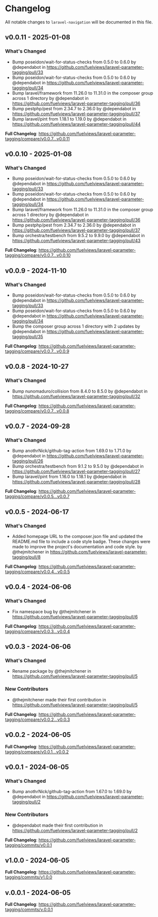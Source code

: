 # Changelog

All notable changes to `laravel-navigation` will be documented in this file.

## v0.0.11 - 2025-01-08

### What's Changed

* Bump poseidon/wait-for-status-checks from 0.5.0 to 0.6.0 by @dependabot in https://github.com/fuelviews/laravel-parameter-tagging/pull/33
* Bump poseidon/wait-for-status-checks from 0.5.0 to 0.6.0 by @dependabot in https://github.com/fuelviews/laravel-parameter-tagging/pull/34
* Bump laravel/framework from 11.26.0 to 11.31.0 in the composer group across 1 directory by @dependabot in https://github.com/fuelviews/laravel-parameter-tagging/pull/36
* Bump pestphp/pest from 2.34.7 to 2.36.0 by @dependabot in https://github.com/fuelviews/laravel-parameter-tagging/pull/37
* Bump laravel/pint from 1.18.1 to 1.19.0 by @dependabot in https://github.com/fuelviews/laravel-parameter-tagging/pull/44

**Full Changelog**: https://github.com/fuelviews/laravel-parameter-tagging/compare/v0.0.7...v0.0.11

## v0.0.10 - 2025-01-08

### What's Changed

* Bump poseidon/wait-for-status-checks from 0.5.0 to 0.6.0 by @dependabot in https://github.com/fuelviews/laravel-parameter-tagging/pull/33
* Bump poseidon/wait-for-status-checks from 0.5.0 to 0.6.0 by @dependabot in https://github.com/fuelviews/laravel-parameter-tagging/pull/34
* Bump laravel/framework from 11.26.0 to 11.31.0 in the composer group across 1 directory by @dependabot in https://github.com/fuelviews/laravel-parameter-tagging/pull/36
* Bump pestphp/pest from 2.34.7 to 2.36.0 by @dependabot in https://github.com/fuelviews/laravel-parameter-tagging/pull/37
* Bump orchestra/testbench from 9.5.2 to 9.9.0 by @dependabot in https://github.com/fuelviews/laravel-parameter-tagging/pull/43

**Full Changelog**: https://github.com/fuelviews/laravel-parameter-tagging/compare/v0.0.7...v0.0.10

## v0.0.9 - 2024-11-10

### What's Changed

* Bump poseidon/wait-for-status-checks from 0.5.0 to 0.6.0 by @dependabot in https://github.com/fuelviews/laravel-parameter-tagging/pull/33
* Bump poseidon/wait-for-status-checks from 0.5.0 to 0.6.0 by @dependabot in https://github.com/fuelviews/laravel-parameter-tagging/pull/34
* Bump the composer group across 1 directory with 2 updates by @dependabot in https://github.com/fuelviews/laravel-parameter-tagging/pull/35

**Full Changelog**: https://github.com/fuelviews/laravel-parameter-tagging/compare/v0.0.7...v0.0.9

## v0.0.8 - 2024-10-27

### What's Changed

* Bump nunomaduro/collision from 8.4.0 to 8.5.0 by @dependabot in https://github.com/fuelviews/laravel-parameter-tagging/pull/32

**Full Changelog**: https://github.com/fuelviews/laravel-parameter-tagging/compare/v0.0.7...v0.0.8

## v0.0.7 - 2024-09-28

### What's Changed

* Bump anothrNick/github-tag-action from 1.69.0 to 1.71.0 by @dependabot in https://github.com/fuelviews/laravel-parameter-tagging/pull/26
* Bump orchestra/testbench from 9.1.2 to 9.5.0 by @dependabot in https://github.com/fuelviews/laravel-parameter-tagging/pull/27
* Bump laravel/pint from 1.16.0 to 1.18.1 by @dependabot in https://github.com/fuelviews/laravel-parameter-tagging/pull/28

**Full Changelog**: https://github.com/fuelviews/laravel-parameter-tagging/compare/v0.0.5...v0.0.7

## v0.0.5 - 2024-06-17

### What's Changed

* Added homepage URL to the composer.json file and updated the README.md file to include a code style badge. These changes were made to improve the project's documentation and code style. by @thejmitchener in https://github.com/fuelviews/laravel-parameter-tagging/pull/8

**Full Changelog**: https://github.com/fuelviews/laravel-parameter-tagging/compare/v0.0.4...v0.0.5

## v0.0.4 - 2024-06-06

### What's Changed

* Fix namespace bug by @thejmitchener in https://github.com/fuelviews/laravel-parameter-tagging/pull/6

**Full Changelog**: https://github.com/fuelviews/laravel-parameter-tagging/compare/v0.0.3...v0.0.4

## v0.0.3 - 2024-06-06

### What's Changed

* Rename package by @thejmitchener in https://github.com/fuelviews/laravel-parameter-tagging/pull/5

### New Contributors

* @thejmitchener made their first contribution in https://github.com/fuelviews/laravel-parameter-tagging/pull/5

**Full Changelog**: https://github.com/fuelviews/laravel-parameter-tagging/compare/v0.0.2...v0.0.3

## v0.0.2 - 2024-06-05

**Full Changelog**: https://github.com/fuelviews/laravel-parameter-tagging/compare/v0.0.1...v0.0.2

## v0.0.1 - 2024-06-05

### What's Changed

* Bump anothrNick/github-tag-action from 1.67.0 to 1.69.0 by @dependabot in https://github.com/fuelviews/laravel-parameter-tagging/pull/2

### New Contributors

* @dependabot made their first contribution in https://github.com/fuelviews/laravel-parameter-tagging/pull/2

**Full Changelog**: https://github.com/fuelviews/laravel-parameter-tagging/commits/v0.0.1

## v1.0.0 - 2024-06-05

**Full Changelog**: https://github.com/fuelviews/laravel-parameter-tagging/commits/v1.0.0

## v.0.0.1 - 2024-06-05

**Full Changelog**: https://github.com/fuelviews/laravel-parameter-tagging/commits/v.0.0.1
